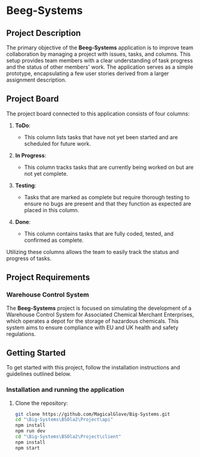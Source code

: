 # Beeg-Systems

## Project Description

The primary objective of the **Beeg-Systems** application is to improve team collaboration by managing a project with issues, tasks, and columns. This setup provides team members with a clear understanding of task progress and the status of other members' work. The application serves as a simple prototype, encapsulating a few user stories derived from a larger assignment description.

## Project Board

The project board connected to this application consists of four columns:

1. **ToDo**:

   - This column lists tasks that have not yet been started and are scheduled for future work.

2. **In Progress**:

   - This column tracks tasks that are currently being worked on but are not yet complete.

3. **Testing**:

   - Tasks that are marked as complete but require thorough testing to ensure no bugs are present and that they function as expected are placed in this column.

4. **Done**:
   - This column contains tasks that are fully coded, tested, and confirmed as complete.

Utilizing these columns allows the team to easily track the status and progress of tasks.

## Project Requirements

### Warehouse Control System

The **Beeg-Systems** project is focused on simulating the development of a Warehouse Control System for Associated Chemical Merchant Enterprises, which operates a depot for the storage of hazardous chemicals. This system aims to ensure compliance with EU and UK health and safety regulations.

## Getting Started

To get started with this project, follow the installation instructions and guidelines outlined below.

### Installation and running the application

1. Clone the repository:
   ```bash
   git clone https://github.com/MagicalGlove/Big-Systems.git
   cd "\Big-Systems\BSOla2\Project\api"
   npm install
   npm run dev
   cd "\Big-Systems\BSOla2\Project\client"
   npm install
   npm start
   ```
